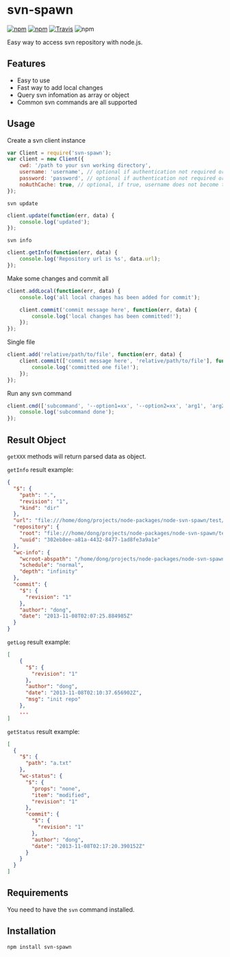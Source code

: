 # svn-spawn

[![npm](https://img.shields.io/npm/v/svn-spawn.svg?style=flat-square)](https://www.npmjs.com/package/svn-spawn)
[![npm](https://img.shields.io/npm/dm/svn-spawn.svg?style=flat-square)](https://www.npmjs.com/package/svn-spawn)
[![Travis](https://img.shields.io/travis/ddliu/node-svn-spawn.svg?style=flat-square)](https://travis-ci.org/ddliu/node-svn-spawn)
![npm](https://img.shields.io/npm/l/svn-spawn.svg?style=flat-square)

Easy way to access svn repository with node.js.

## Features

- Easy to use
- Fast way to add local changes
- Query svn infomation as array or object
- Common svn commands are all supported

## Usage

Create a svn client instance

```js
var Client = require('svn-spawn');
var client = new Client({
    cwd: '/path to your svn working directory',
    username: 'username', // optional if authentication not required or is already saved
    password: 'password', // optional if authentication not required or is already saved
    noAuthCache: true, // optional, if true, username does not become the logged in user on the machine
});
```
`svn update`

```js
client.update(function(err, data) {
    console.log('updated');
});
```

`svn info`

```js
client.getInfo(function(err, data) {
    console.log('Repository url is %s', data.url);
});
```

Make some changes and commit all

```js
client.addLocal(function(err, data) {
    console.log('all local changes has been added for commit');

    client.commit('commit message here', function(err, data) {
        console.log('local changes has been committed!');
    });
});
```

Single file

```js
client.add('relative/path/to/file', function(err, data) {
    client.commit(['commit message here', 'relative/path/to/file'], function(err, data) {
        console.log('committed one file!');
    });
});
```

Run any svn command

```js
client.cmd(['subcommand', '--option1=xx', '--option2=xx', 'arg1', 'arg2'], function(err, data) {
    console.log('subcommand done');
});
```

## Result Object

`getXXX` methods will return parsed data as object.

`getInfo` result example:

```json
{
  "$": {
    "path": ".",
    "revision": "1",
    "kind": "dir"
  },
  "url": "file:///home/dong/projects/node-packages/node-svn-spawn/test/tmp/repo",
  "repository": {
    "root": "file:///home/dong/projects/node-packages/node-svn-spawn/test/tmp/repo",
    "uuid": "302eb8ee-a81a-4432-8477-1ad8fe3a9a1e"
  },
  "wc-info": {
    "wcroot-abspath": "/home/dong/projects/node-packages/node-svn-spawn/test/tmp/copy",
    "schedule": "normal",
    "depth": "infinity"
  },
  "commit": {
    "$": {
      "revision": "1"
    },
    "author": "dong",
    "date": "2013-11-08T02:07:25.884985Z"
  }
}
```

`getLog` result example:

```json
[
    {
      "$": {
        "revision": "1"
      },
      "author": "dong",
      "date": "2013-11-08T02:10:37.656902Z",
      "msg": "init repo"
    },
    ...
]
```

`getStatus` result example:

```json
[
  {
    "$": {
      "path": "a.txt"
    },
    "wc-status": {
      "$": {
        "props": "none",
        "item": "modified",
        "revision": "1"
      },
      "commit": {
        "$": {
          "revision": "1"
        },
        "author": "dong",
        "date": "2013-11-08T02:17:20.390152Z"
      }
    }
  }
]
```

## Requirements

You need to have the `svn` command installed.

## Installation

```bash
npm install svn-spawn
```
